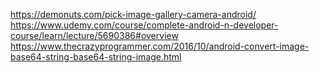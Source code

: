 https://demonuts.com/pick-image-gallery-camera-android/ 
https://www.udemy.com/course/complete-android-n-developer-course/learn/lecture/5690386#overview 
https://www.thecrazyprogrammer.com/2016/10/android-convert-image-base64-string-base64-string-image.html

